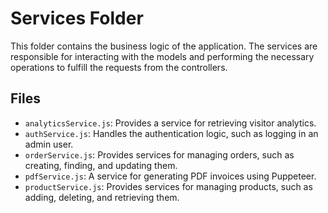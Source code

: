 # Services Folder

This folder contains the business logic of the application. The services are responsible for interacting with the models and performing the necessary operations to fulfill the requests from the controllers.

## Files

* `analyticsService.js`: Provides a service for retrieving visitor analytics.
* `authService.js`: Handles the authentication logic, such as logging in an admin user.
* `orderService.js`: Provides services for managing orders, such as creating, finding, and updating them.
* `pdfService.js`: A service for generating PDF invoices using Puppeteer.
* `productService.js`: Provides services for managing products, such as adding, deleting, and retrieving them.
